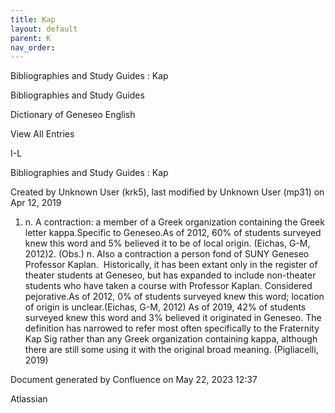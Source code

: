 ```yaml
---
title: Kap
layout: default
parent: K
nav_order:
---
```


Bibliographies and Study Guides : Kap

Bibliographies and Study Guides

Dictionary of Geneseo English

View All Entries

I-L

Bibliographies and Study Guides : Kap

Created by  Unknown User (krk5), last modified by  Unknown User (mp31) on Apr 12, 2019

1. n. A contraction: a member of a Greek organization containing the Greek letter kappa.Specific to Geneseo.As of 2012, 60% of students surveyed knew this word and 5% believed it to be of local origin. (Eichas, G-M, 2012)2. (Obs.) n. Also a contraction a person fond of SUNY Geneseo Professor Kaplan.  Historically, it has been extant only in the register of theater students at Geneseo, but has expanded to include non-theater students who have taken a course with Professor Kaplan. Considered pejorative.As of 2012, 0% of students surveyed knew this word; location of origin is unclear.(Eichas, G-M, 2012) As of 2019, 42% of students surveyed knew this word and 3% believed it originated in Geneseo. The definition has narrowed to refer most often specifically to the Fraternity Kap Sig rather than any Greek organization containing kappa, although there are still some using it with the original broad meaning. (Pigliacelli, 2019) 

Document generated by Confluence on May 22, 2023 12:37

Atlassian
